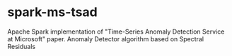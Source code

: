 # spark-ms-tsad
Apache Spark implementation of "Time-Series Anomaly Detection Service at Microsoft" paper. Anomaly Detector algorithm based on Spectral Residuals
